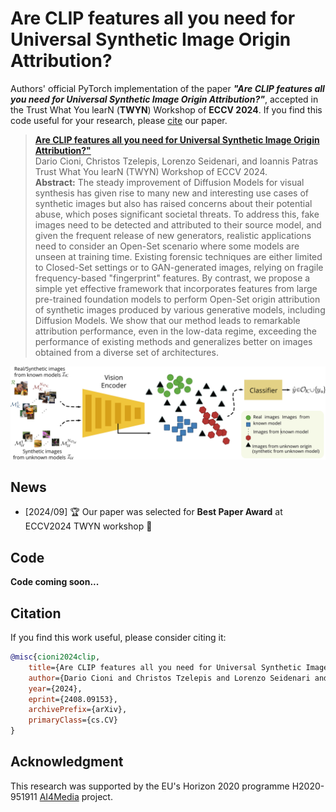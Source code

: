 # Are CLIP features all you need for Universal Synthetic Image Origin Attribution?

Authors' official PyTorch implementation of the paper ***"Are CLIP features all you need for Universal Synthetic Image Origin Attribution?"***, accepted in the Trust What You learN (**TWYN**) Workshop of **ECCV 2024**. If you find this code useful for your research, please [cite](#citation) our paper.

> [**Are CLIP features all you need for Universal Synthetic Image Origin Attribution?"**](http://arxiv.org/abs/2408.09153) <br>Dario Cioni, Christos Tzelepis,  Lorenzo Seidenari, and  Ioannis Patras<br>
> Trust What You learN (TWYN) Workshop of ECCV 2024.<br>
> **Abstract:** The steady improvement of Diffusion Models for visual synthesis has given rise to many new and interesting use cases of synthetic images but also has raised concerns about their potential abuse, which poses significant societal threats. To address this, fake images need to be detected and attributed to their source model, and given the frequent release of new generators, realistic applications need to consider an Open-Set scenario where some models are unseen at training time. Existing forensic techniques are either limited to Closed-Set settings or to GAN-generated images, relying on fragile frequency-based "fingerprint" features. By contrast, we propose a simple yet effective framework that incorporates features from large pre-trained foundation models to perform Open-Set origin attribution of synthetic images produced by various generative models, including Diffusion Models. We show that our method leads to remarkable attribution performance, even in the low-data regime, exceeding the performance of existing methods and generalizes better on images obtained from a diverse set of architectures.

![alt text](figs/overview.png)

## News

- [2024/09] 🏆 Our paper was selected for **Best Paper Award** at ECCV2024 TWYN workshop 🎉

## Code

**Code coming soon...**



## Citation

If you find this work useful, please consider citing it:
```bibtex
@misc{cioni2024clip,
    title={Are CLIP features all you need for Universal Synthetic Image Origin Attribution?},
    author={Dario Cioni and Christos Tzelepis and Lorenzo Seidenari and Ioannis Patras},
    year={2024},
    eprint={2408.09153},
    archivePrefix={arXiv},
    primaryClass={cs.CV}
}
```



## Acknowledgment

This research was supported by the EU's Horizon 2020 programme H2020-951911 [AI4Media](https://www.ai4media.eu/) project.
